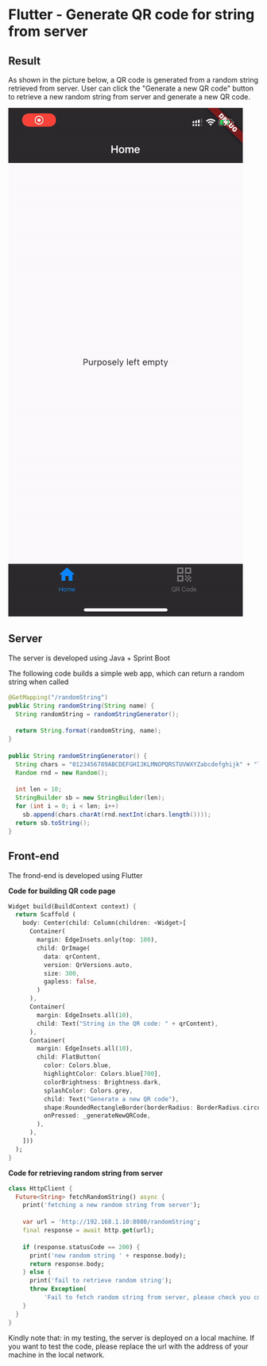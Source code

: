# Flutter - Generate QR code for string from server

## Result

As shown in the picture below, a QR code is generated from a random string retrieved from server. User can click the "Generate a new QR code" button to retrieve a new random string from server and generate a new QR code.

![](./result.gif)

## Server

The server is developed using Java + Sprint Boot

The following code builds a simple web app, which can return a random string when called

```java
@GetMapping("/randomString")
public String randomString(String name) {
  String randomString = randomStringGenerator();

  return String.format(randomString, name);
}

public String randomStringGenerator() {
  String chars = "0123456789ABCDEFGHIJKLMNOPQRSTUVWXYZabcdefghijk" + "lmnopqrstuvwxyz!@#$%&";
  Random rnd = new Random();

  int len = 10;
  StringBuilder sb = new StringBuilder(len);
  for (int i = 0; i < len; i++)
    sb.append(chars.charAt(rnd.nextInt(chars.length())));
  return sb.toString();
}
```

## Front-end

The frond-end is developed using Flutter

**Code for building QR code page**

```dart
Widget build(BuildContext context) {
  return Scaffold (
    body: Center(child: Column(children: <Widget>[  
      Container(  
        margin: EdgeInsets.only(top: 100),
        child: QrImage(
          data: qrContent,
          version: QrVersions.auto,
          size: 300,
          gapless: false,
        )
      ),
      Container(
        margin: EdgeInsets.all(10),
        child: Text("String in the QR code: " + qrContent),
      ),
      Container(  
        margin: EdgeInsets.all(10),  
        child: FlatButton(  
          color: Colors.blue,
          highlightColor: Colors.blue[700],
          colorBrightness: Brightness.dark,
          splashColor: Colors.grey,
          child: Text("Generate a new QR code"),
          shape:RoundedRectangleBorder(borderRadius: BorderRadius.circular(20.0)),
          onPressed: _generateNewQRCode,  
        ),  
      ),
    ])) 
  );
}
```

**Code for retrieving random string from server**

```dart
class HttpClient {
  Future<String> fetchRandomString() async {
    print('fetching a new random string from server');

    var url = 'http://192.168.1.10:8080/randomString';
    final response = await http.get(url);

    if (response.statusCode == 200) {
      print('new random string ' + response.body);
      return response.body;
    } else {
      print('fail to retrieve random string');
      throw Exception(
          'Fail to fetch random string from server, please check you connection');
    }
  }
}
```

Kindly note that: in my testing, the server is deployed on a local machine. If you want to test the code, please replace the url with the address of your machine in the local network. 

